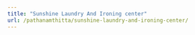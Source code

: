 ```yaml
---
title: "Sunshine Laundry And Ironing center"
url: /pathanamthitta/sunshine-laundry-and-ironing-center/
---
```

